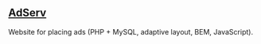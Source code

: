## [AdServ](https://adserv61.herokuapp.com/)

Website for placing ads (PHP + MySQL, adaptive layout, BEM, JavaScript).
